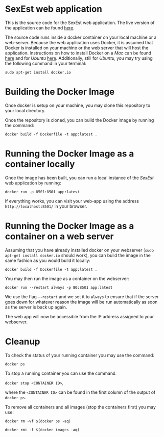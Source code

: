 # SexEst web application

This is the source code for the SexEst web application.
The live version of the application can be found [here](http://sexest.cyi.ac.cy/).

The source code runs inside 
a docker container on your local machine or a web-server.
Because the web application uses Docker, it is 
assumed that Docker is installed on your machine or the web server
that will host the application.
Instructions on how to install Docker on a *Mac* can be found 
[here](https://docs.docker.com/desktop/mac/install/) and for 
*Ubuntu* [here](https://docs.docker.com/engine/install/ubuntu/).
Additionally, still for *Ubuntu*, you may try using the following command
in your terminal:

`sudo apt-get install docker.io`



# Building the Docker Image

Once docker is setup on your machine, you may clone this repository
to your local directory. 

Once the repository is cloned, you can build the Docker image 
by running the command:

`docker build -f Dockerfile -t app:latest .`

# Running the Docker Image as a container locally

Once the image has been built, you can run a local instance of the *SexEst*
web application by running:

`docker run -p 8501:8501 app:latest`

If everything works, you can visit your web-app using the address
`http://localhost:8501/` in your browser.

# Running the Docker Image as a container on a web server

Assuming that you have already installed docker on your webserver 
(`sudo apt-get install docker.io` should work), you can build the 
image in the same fashion as you would build it locally:

`docker build -f Dockerfile -t app:latest .`

You may then run the image as a container on the webserver:

`docker run --restart always -p 80:8501 app:latest`

We use the flag `--restart` and we set it to `always` to ensure that
if the server goes down for whatever reason the image will be run
automatically as soon as the server is back up again. 

The web app will now be accessible from the IP address assigned
to your webserver.

# Cleanup

To check the status of your running container you may use the command:

`docker ps`

To stop a running container you can use the command:

`docker stop <CONTAINER ID>`,

where the `<CONTAINER ID>` can be found in the first column of the output
of `docker ps`.

To remove all containers and all images (stop the containers first)
you may use:

`docker rm -vf $(docker ps -aq)`

`docker rmi -f $(docker images -aq)`